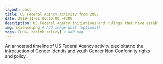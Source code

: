 ```yaml
---
layout: post
title: US Federal Agency Activity from 2008
date: 2019-11-01 00:00:00 +0300
description: US Federal Agency initiatives and rulings that have established pediatric GD as a public interest
img: science.png # Add image post (optional)
tags: [HHS, health policy] # add tag
---
```


[An annotated timeline of US Federal Agency activity](https://github.com/citemap/citemap.github.io/raw/master/resources/HHS/Milestones_Youth_GNC_2009_to_2016.pdf) precipitating the introduction of Gender Identity and youth Gender Non-Conformity rights and policy. 

